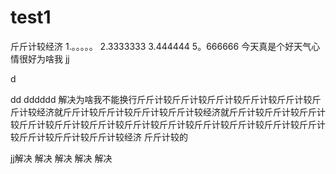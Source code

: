 # test1
斤斤计较经济
1.。。。。。
2.3333333
3.444444
5。666666
今天真是个好天气心情很好为啥我
jj

d



dd
dddddd
解决为啥我不能换行斤斤计较斤斤计较斤斤计较斤斤计较斤斤计较斤斤计较经济就斤斤计较斤斤计较斤斤计较斤斤计较经济就斤斤计较斤斤计较斤斤计较斤斤计较斤斤计较斤斤计较斤斤计较斤斤计较斤斤计较斤斤计较斤斤计较斤斤计较斤斤计较斤斤计较斤斤计较经济
斤斤计较的

jj解决
解决
解决
解决
解决
